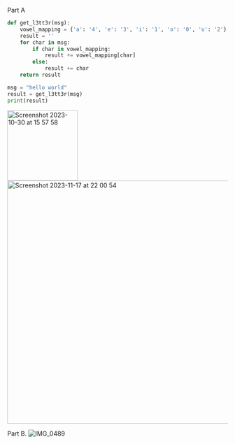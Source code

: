 Part A 
```py
def get_l3tt3r(msg):
    vowel_mapping = {'a': '4', 'e': '3', 'i': '1', 'o': '0', 'u': '2'}
    result = ''
    for char in msg:
        if char in vowel_mapping:
            result += vowel_mapping[char]
        else:
            result += char
    return result

msg = "hello world"
result = get_l3tt3r(msg)
print(result)


```
<img width="161" alt="Screenshot 2023-10-30 at 15 57 58" src="https://github.com/NaomiRozenberg/unit2_repo/assets/142605919/afba8dfb-3504-4a48-a7a4-a171b85eb65a">
<img width="556" alt="Screenshot 2023-11-17 at 22 00 54" src="https://github.com/NaomiRozenberg/unit2_repo/assets/142605919/0de9ac11-c624-4adf-95af-a09ffcfaf703">

Part B. 
![IMG_0489](https://github.com/NaomiRozenberg/unit2_repo/assets/142605919/9af9ec18-344c-4bb5-a5e9-fff1336d054b)
